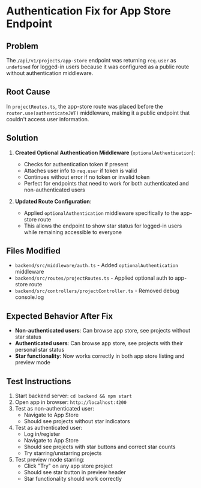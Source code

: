 # Authentication Fix for App Store Endpoint

## Problem

The `/api/v1/projects/app-store` endpoint was returning `req.user` as `undefined` for logged-in users because it was configured as a public route without authentication middleware.

## Root Cause

In `projectRoutes.ts`, the app-store route was placed before the `router.use(authenticateJWT)` middleware, making it a public endpoint that couldn't access user information.

## Solution

1. **Created Optional Authentication Middleware** (`optionalAuthentication`):

   - Checks for authentication token if present
   - Attaches user info to `req.user` if token is valid
   - Continues without error if no token or invalid token
   - Perfect for endpoints that need to work for both authenticated and non-authenticated users

2. **Updated Route Configuration**:
   - Applied `optionalAuthentication` middleware specifically to the app-store route
   - This allows the endpoint to show star status for logged-in users while remaining accessible to everyone

## Files Modified

- `backend/src/middleware/auth.ts` - Added `optionalAuthentication` middleware
- `backend/src/routes/projectRoutes.ts` - Applied optional auth to app-store route
- `backend/src/controllers/projectController.ts` - Removed debug console.log

## Expected Behavior After Fix

- **Non-authenticated users**: Can browse app store, see projects without star status
- **Authenticated users**: Can browse app store, see projects with their personal star status
- **Star functionality**: Now works correctly in both app store listing and preview mode

## Test Instructions

1. Start backend server: `cd backend && npm start`
2. Open app in browser: `http://localhost:4200`
3. Test as non-authenticated user:
   - Navigate to App Store
   - Should see projects without star indicators
4. Test as authenticated user:
   - Log in/register
   - Navigate to App Store
   - Should see projects with star buttons and correct star counts
   - Try starring/unstarring projects
5. Test preview mode starring:
   - Click "Try" on any app store project
   - Should see star button in preview header
   - Star functionality should work correctly
